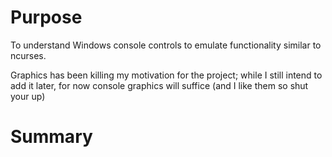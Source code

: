 # Purpose
To understand Windows console controls to emulate functionality similar to ncurses.  
  
Graphics has been killing my motivation for the project; while I still intend to add it later, for now console graphics will suffice (and I like them so shut your up)

# Summary

